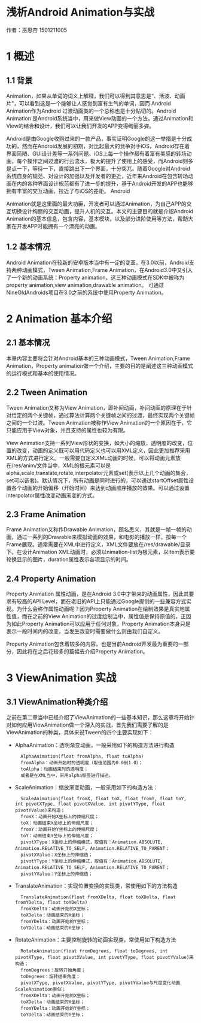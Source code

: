# 浅析Android Animation与实战

作者：巫思杏 1501211005


# 1 概述



## 1.1 背景
Animation，如果从单词的词义上解释，我们可以得到其意思是“、活波、动画片”，可以看到这是一个能够让人感觉到富有生气的单词，因而 Android Animation作为Android 过渡动画类的一个总称也是十分贴切的。Android Animation 是Android系统当中，用来做View动画的一个方法，通过Animation和View的结合和设计，我们可以让我们开发的APP变得绚丽多姿。

Android是由Google收购过来的一款产品，事实证明Google的这一举措是十分成功的，然而在Android发展的初期，对比起最大的竞争对手iOS，Android存在着界面简陋、GUI设计差等一系列问题。iOS上每一个操作都有着富有美感的转场动画，每个操作之间过渡的行云流水，极大的提升了使用上的感受，而Android则多是点一下，等待一下，直接跳出下一个界面，十分突兀。随着Google对Android系统自身的规范、对设计的加强以及开发者的更近，近年来Android在包含转场动画在内的各种界面设计规范都有了进一步的提升，基于Android开发的APP也能够拥有丰富的交互动画，拉近了与iOS的差距。
Android 

Animation就是这里面的最大功臣，开发者可以通过Animation，为自己APP的交互切换设计绚丽的交互动画，提升人机的交互。本文的主要目的就是介绍Android Animation的基本信息，包含内容，基本模块，以及部分进阶使用等方法，帮助大家在开发APP时能拥有一个漂亮的动画。

## 1.2 基本情况


Android Animation在较新的安卓版本当中有一定的变革，在3.0以前，Android支持两种动画模式，Tween Animation,Frame Animation，在Android3.0中又引入了一个新的动画系统：Property animation，这三种动画模式在SDK中被称为property animation,view animation,drawable animation。 可通过NineOldAndroids项目在3.0之前的系统中使用Property Animation。

# 2 Animation 基本介绍


## 2.1 基本情况

本章内容主要将会针对Android基本的三种动画模式，Tween Animation,Frame Animation，Property animation做一个介绍，主要的目的是阐述这三种动画模式的运行模式和基本的使用情况。

## 2.2 Tween Animation

Tween Animation又称为View Animation，即补间动画，补间动画的原理在于针对给定的两个关键帧，通过算法计算两个关键帧之间的过渡，最终实现两个关键帧之间的一个过渡。Tween Animation被称作View Animation的一个原因在于，它只能应用于View对象，并且支持的属性也较为有限。

View Animation支持一系列View形状的变换，如大小的缩放，透明度的改变，位置的改变，动画的定义既可以用代码定义也可以用XML定义，因此更加推荐采用XML的方式进行定义。一般需要自定义XML动画的时候，可以将动画元素放在/res/anim/文件当中，XML的根元素可以是alpha,scale,translate,rotate,interpolator元素或set(表示以上几个动画的集合，set可以嵌套)。默认情况下，所有动画是同时进行的，可以通过startOffset属性设置各个动画的开始偏移（开始时间）来达到动画顺序播放的效果。可以通过设置interpolator属性改变动画渐变的方式。

## 2.3 Frame Animation

Frame Animation又称作Drawable Animation，顾名思义，其就是一帧一帧的动画，通过一系列的Drawable来模拟动画的效果，和电影的播放一样，按每一个Frame展现。通常需要在XML中进行定义，XML文件要放在/res/drawable/目录下。在设计Animation XML动画时，必须以nimation-list为根元素，以item表示要轮换显示的图片，duration属性表示各项显示的时间。

## 2.4 Property Animation

Property Animation 属性动画，是在Android 3.0中才带来的动画属性，因此其要求有较高的API Level，而在老旧的API上只能通过Google提供的一些兼容方式实现。为什么会称作属性动画呢？因为Property Animation在绘制效果是真实地属性值，而在之前的View Animation的过度绘制当中，属性值是保持原值的。正因为如此Property Animation可以应用于任何对象，Property Animation本身只是表示一段时间内的改变，当发生改变时需要做什么则由我们自定义。

Property Animation包含着较多的内容，也是当前Android开发最为重要的一部分，因此将在之后花较多的篇幅去介绍Property Animation。

# 3 ViewAnimation 实战

## 3.1 ViewAnimation种类介绍

之前在第二章当中已经介绍了ViewAnimation的一些基本知识，那么这章将开始针对如何应用ViewAnimation做一个深入的实战，首先我们需要了解的是ViewAnimation的种类，具体来说Tween的四个主要实现如下：
* AlphaAnimation：透明渐变动画，一般采用如下的构造方法进行构造

        AlphaAnimation(float fromAlpha, float toAlpha)
    	fromAlpha：动画开始时的透明度（取值范围为0.0到1.0）；
        toAlpha：动画结束时的透明度；
    	或者是在XML当中，采用alpha标签进行描述。
* ScaleAnimation：缩放渐变动画，一般采用如下的构造方法：


        ScaleAnimation(float fromX, float toX, float fromY, float toY, int pivotXType, float pivotXValue, int pivotYType, float pivotYValue)来构造；
        fromX：动画开始X坐标上的伸缩尺度；
        toX：动画结束X坐标上的伸缩尺度；
        fromY：动画开始Y坐标上的伸缩尺度；
        toY：动画结束Y坐标上的伸缩尺度；
        pivotXType：X坐标上的伸缩模式，取值有：Animation.ABSOLUTE, Animation.RELATIVE_TO_SELF, Animation.RELATIVE_TO_PARENT；
        pivotXValue：X坐标上的伸缩值；
        pivotYType：Y坐标上的伸缩模式，取值有：Animation.ABSOLUTE, Animation.RELATIVE_TO_SELF, Animation.RELATIVE_TO_PARENT；
        pivotYValue：Y坐标上的伸缩值；


* TranslateAnimation：实现位置变换的实现类，常使用如下的方法构造
 
        TranslateAnimation(float fromXDelta, float toXDelta, float fromYDelta, float toYDelta)
        fromXDelta：动画开始的X坐标；
        toXDelta：动画结束的X坐标；
        fromYDelta：动画开始的Y坐标；
        toYDelta：动画结束的Y坐标；
* RotateAnimation：主要控制旋转的动画实现类，常使用如下构造方法

        RotateAnimation(float fromDegrees, float toDegrees, int pivotXType, float pivotXValue, int pivotYType, float pivotYValue)来构造；
        fromDegrees：旋转开始角度；
        toDegrees：旋转结束角度；
        pivotXType, pivotXValue, pivotYType, pivotYValue与尺度变化动画ScaleAnimation类似；
        fromXDelta：动画开始的X坐标；
        toXDelta：动画结束的X坐标；
        fromYDelta：动画开始的Y坐标；
        toYDelta：动画结束的Y坐标；






